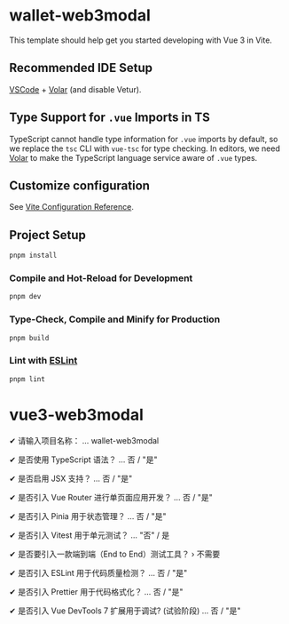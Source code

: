 # wallet-web3modal

This template should help get you started developing with Vue 3 in Vite.

## Recommended IDE Setup

[VSCode](https://code.visualstudio.com/) + [Volar](https://marketplace.visualstudio.com/items?itemName=Vue.volar) (and disable Vetur).

## Type Support for `.vue` Imports in TS

TypeScript cannot handle type information for `.vue` imports by default, so we replace the `tsc` CLI with `vue-tsc` for type checking. In editors, we need [Volar](https://marketplace.visualstudio.com/items?itemName=Vue.volar) to make the TypeScript language service aware of `.vue` types.

## Customize configuration

See [Vite Configuration Reference](https://vite.dev/config/).

## Project Setup

```sh
pnpm install
```

### Compile and Hot-Reload for Development

```sh
pnpm dev
```

### Type-Check, Compile and Minify for Production

```sh
pnpm build
```

### Lint with [ESLint](https://eslint.org/)

```sh
pnpm lint
```

# vue3-web3modal

✔ 请输入项目名称： … wallet-web3modal

✔ 是否使用 TypeScript 语法？ … 否 / "是"

✔ 是否启用 JSX 支持？ … 否 / "是"

✔ 是否引入 Vue Router 进行单页面应用开发？ … 否 / "是"

✔ 是否引入 Pinia 用于状态管理？ … 否 / "是"

✔ 是否引入 Vitest 用于单元测试？ … "否" / 是

✔ 是否要引入一款端到端（End to End）测试工具？ › 不需要

✔ 是否引入 ESLint 用于代码质量检测？ … 否 / "是"

✔ 是否引入 Prettier 用于代码格式化？ … 否 / "是"

✔ 是否引入 Vue DevTools 7 扩展用于调试? (试验阶段) … 否 / "是"

